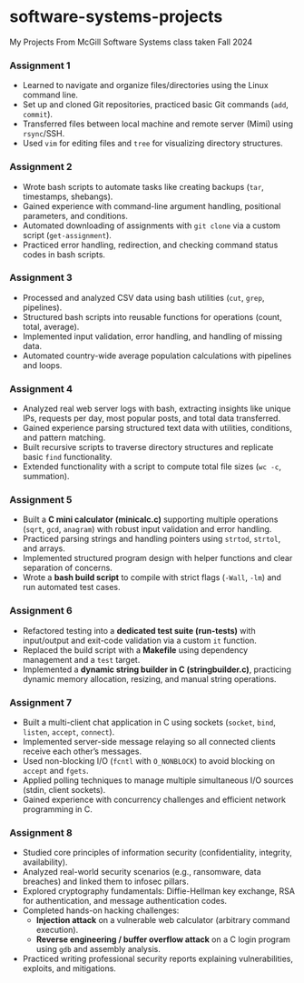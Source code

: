 # software-systems-projects
My Projects From McGill Software Systems class taken Fall 2024

### Assignment 1
- Learned to navigate and organize files/directories using the Linux command line.  
- Set up and cloned Git repositories, practiced basic Git commands (`add`, `commit`).  
- Transferred files between local machine and remote server (Mimi) using `rsync`/SSH.  
- Used `vim` for editing files and `tree` for visualizing directory structures.  

### Assignment 2
- Wrote bash scripts to automate tasks like creating backups (`tar`, timestamps, shebangs).  
- Gained experience with command-line argument handling, positional parameters, and conditions.  
- Automated downloading of assignments with `git clone` via a custom script (`get-assignment`).  
- Practiced error handling, redirection, and checking command status codes in bash scripts.

### Assignment 3
- Processed and analyzed CSV data using bash utilities (`cut`, `grep`, pipelines).  
- Structured bash scripts into reusable functions for operations (count, total, average).  
- Implemented input validation, error handling, and handling of missing data.  
- Automated country-wide average population calculations with pipelines and loops.  

### Assignment 4
- Analyzed real web server logs with bash, extracting insights like unique IPs, requests per day, most popular posts, and total data transferred.  
- Gained experience parsing structured text data with utilities, conditions, and pattern matching.  
- Built recursive scripts to traverse directory structures and replicate basic `find` functionality.  
- Extended functionality with a script to compute total file sizes (`wc -c`, summation).

### Assignment 5
- Built a **C mini calculator (minicalc.c)** supporting multiple operations (`sqrt`, `gcd`, `anagram`) with robust input validation and error handling.  
- Practiced parsing strings and handling pointers using `strtod`, `strtol`, and arrays.  
- Implemented structured program design with helper functions and clear separation of concerns.  
- Wrote a **bash build script** to compile with strict flags (`-Wall`, `-lm`) and run automated test cases.  

### Assignment 6
- Refactored testing into a **dedicated test suite (run-tests)** with input/output and exit-code validation via a custom `it` function.  
- Replaced the build script with a **Makefile** using dependency management and a `test` target.  
- Implemented a **dynamic string builder in C (stringbuilder.c)**, practicing dynamic memory allocation, resizing, and manual string operations.  

### Assignment 7
- Built a multi-client chat application in C using sockets (`socket`, `bind`, `listen`, `accept`, `connect`).  
- Implemented server-side message relaying so all connected clients receive each other’s messages.  
- Used non-blocking I/O (`fcntl` with `O_NONBLOCK`) to avoid blocking on `accept` and `fgets`.  
- Applied polling techniques to manage multiple simultaneous I/O sources (stdin, client sockets).  
- Gained experience with concurrency challenges and efficient network programming in C.  

### Assignment 8
- Studied core principles of information security (confidentiality, integrity, availability).  
- Analyzed real-world security scenarios (e.g., ransomware, data breaches) and linked them to infosec pillars.  
- Explored cryptography fundamentals: Diffie-Hellman key exchange, RSA for authentication, and message authentication codes.  
- Completed hands-on hacking challenges:  
  - **Injection attack** on a vulnerable web calculator (arbitrary command execution).  
  - **Reverse engineering / buffer overflow attack** on a C login program using `gdb` and assembly analysis.  
- Practiced writing professional security reports explaining vulnerabilities, exploits, and mitigations.  
